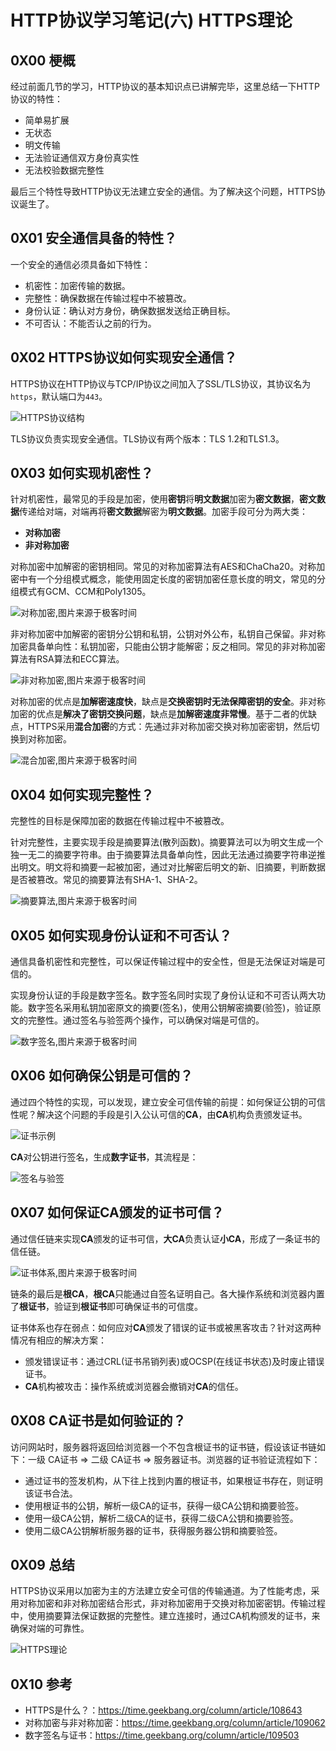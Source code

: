 # HTTP协议学习笔记(六) HTTPS理论

## 0X00 梗概

经过前面几节的学习，HTTP协议的基本知识点已讲解完毕，这里总结一下HTTP协议的特性：

- 简单易扩展
- 无状态
- 明文传输
- 无法验证通信双方身份真实性
- 无法校验数据完整性

最后三个特性导致HTTP协议无法建立安全的通信。为了解决这个问题，HTTPS协议诞生了。

## 0X01 安全通信具备的特性？

一个安全的通信必须具备如下特性：

- 机密性：加密传输的数据。
- 完整性：确保数据在传输过程中不被篡改。
- 身份认证：确认对方身份，确保数据发送给正确目标。
- 不可否认：不能否认之前的行为。

## 0X02 HTTPS协议如何实现安全通信？

HTTPS协议在HTTP协议与TCP/IP协议之间加入了SSL/TLS协议，其协议名为`https`，默认端口为`443`。

![HTTPS协议结构](raws/HTTPS理论/HTTPS协议结构.png)

TLS协议负责实现安全通信。TLS协议有两个版本：TLS 1.2和TLS1.3。

## 0X03 如何实现机密性？

针对机密性，最常见的手段是加密，使用**密钥**将**明文数据**加密为**密文数据**，**密文数据**传递给对端，对端再将**密文数据**解密为**明文数据**。加密手段可分为两大类：

- **对称加密**
- **非对称加密**

对称加密中加解密的密钥相同。常见的对称加密算法有AES和ChaCha20。对称加密中有一个分组模式概念，能使用固定长度的密钥加密任意长度的明文，常见的分组模式有GCM、CCM和Poly1305。

![对称加密,图片来源于极客时间](raws/HTTPS理论/对称加密.png)

非对称加密中加解密的密钥分公钥和私钥，公钥对外公布，私钥自己保留。非对称加密具备单向性：私钥加密，只能由公钥才能解密；反之相同。常见的非对称加密算法有RSA算法和ECC算法。

![非对称加密,图片来源于极客时间](raws/HTTPS理论/非对称加密.png)

对称加密的优点是**加解密速度快**，缺点是**交换密钥时无法保障密钥的安全**。非对称加密的优点是**解决了密钥交换问题**，缺点是**加解密速度非常慢**。基于二者的优缺点，HTTPS采用**混合加密**的方式：先通过非对称加密交换对称加密密钥，然后切换到对称加密。

![混合加密,图片来源于极客时间](raws/HTTPS理论/混合加密.png)

## 0X04 如何实现完整性？

完整性的目标是保障加密的数据在传输过程中不被篡改。

针对完整性，主要实现手段是摘要算法(散列函数)。摘要算法可以为明文生成一个独一无二的摘要字符串。由于摘要算法具备单向性，因此无法通过摘要字符串逆推出明文。明文将和摘要一起被加密，通过对比解密后明文的新、旧摘要，判断数据是否被篡改。常见的摘要算法有SHA-1、SHA-2。

![摘要算法,图片来源于极客时间](raws/HTTPS理论/摘要算法.png)

## 0X05 如何实现身份认证和不可否认？

通信具备机密性和完整性，可以保证传输过程中的安全性，但是无法保证对端是可信的。

实现身份认证的手段是数字签名。数字签名同时实现了身份认证和不可否认两大功能。数字签名采用私钥加密原文的摘要(签名)，使用公钥解密摘要(验签)，验证原文的完整性。通过签名与验签两个操作，可以确保对端是可信的。

![数字签名,图片来源于极客时间](raws/HTTPS理论/数字签名.png)

## 0X06 如何确保公钥是可信的？

通过四个特性的实现，可以发现，建立安全可信传输的前提：如何保证公钥的可信性呢？解决这个问题的手段是引入公认可信的**CA**，由**CA**机构负责颁发证书。

![证书示例](raws/HTTPS理论/证书示例.png)

**CA**对公钥进行签名，生成**数字证书**，其流程是：

![签名与验签](raws/HTTPS理论/签名与验签.png)

## 0X07 如何保证CA颁发的证书可信？

通过信任链来实现**CA**颁发的证书可信，**大CA**负责认证**小CA**，形成了一条证书的信任链。

![证书体系,图片来源于极客时间](raws/HTTPS理论/证书体系.png)

链条的最后是**根CA**，**根CA**只能通过自签名证明自己。各大操作系统和浏览器内置了**根证书**，验证到**根证书**即可确保证书的可信度。

证书体系也存在弱点：如何应对**CA**颁发了错误的证书或被黑客攻击？针对这两种情况有相应的解决方案：

- 颁发错误证书：通过CRL(证书吊销列表)或OCSP(在线证书状态)及时废止错误证书。
- **CA**机构被攻击：操作系统或浏览器会撤销对**CA**的信任。

## 0X08 CA证书是如何验证的？

访问网站时，服务器将返回给浏览器一个不包含根证书的证书链，假设该证书链如下：一级 CA证书 => 二级 CA证书 => 服务器证书。浏览器的证书验证流程如下：

- 通过证书的签发机构，从下往上找到内置的根证书，如果根证书存在，则证明该证书合法。
- 使用根证书的公钥，解析一级CA的证书，获得一级CA公钥和摘要验签。
- 使用一级CA公钥，解析二级CA的证书，获得二级CA公钥和摘要验签。
- 使用二级CA公钥解析服务器的证书，获得服务器公钥和摘要验签。

## 0X09 总结

HTTPS协议采用以加密为主的方法建立安全可信的传输通道。为了性能考虑，采用对称加密和非对称加密结合形式，非对称加密用于交换对称加密密钥。传输过程中，使用摘要算法保证数据的完整性。建立连接时，通过CA机构颁发的证书，来确保对端的可靠性。

![HTTPS理论](raws/HTTPS理论/HTTPS理论.png)

## 0X10 参考

- HTTPS是什么？：https://time.geekbang.org/column/article/108643
- 对称加密与非对称加密：https://time.geekbang.org/column/article/109062
- 数字签名与证书：https://time.geekbang.org/column/article/109503